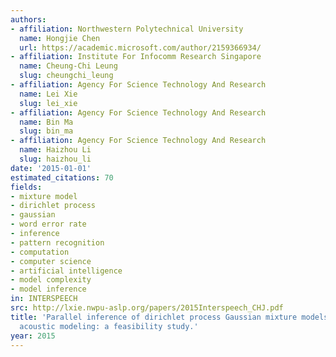 ```yaml
---
authors:
- affiliation: Northwestern Polytechnical University
  name: Hongjie Chen
  url: https://academic.microsoft.com/author/2159366934/
- affiliation: Institute For Infocomm Research Singapore
  name: Cheung-Chi Leung
  slug: cheungchi_leung
- affiliation: Agency For Science Technology And Research
  name: Lei Xie
  slug: lei_xie
- affiliation: Agency For Science Technology And Research
  name: Bin Ma
  slug: bin_ma
- affiliation: Agency For Science Technology And Research
  name: Haizhou Li
  slug: haizhou_li
date: '2015-01-01'
estimated_citations: 70
fields:
- mixture model
- dirichlet process
- gaussian
- word error rate
- inference
- pattern recognition
- computation
- computer science
- artificial intelligence
- model complexity
- model inference
in: INTERSPEECH
src: http://lxie.nwpu-aslp.org/papers/2015Interspeech_CHJ.pdf
title: 'Parallel inference of dirichlet process Gaussian mixture models for unsupervised
  acoustic modeling: a feasibility study.'
year: 2015
---
```

